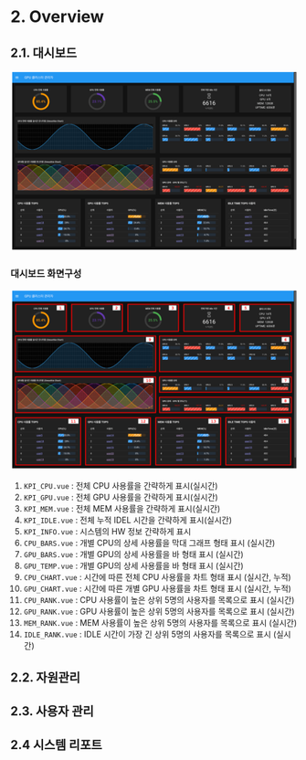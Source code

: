 # 2. Overview

## 2.1. 대시보드

![alt text](asset/dashboard/1-1.png)

### 대시보드 화면구성
![alt text](asset/dashboard/1-2.png)

1. `KPI_CPU.vue` : 전체 CPU 사용률을 간략하게 표시(실시간)
2. `KPI_GPU.vue` : 전체 GPU 사용률을 간략하게 표시(실시간)
3. `KPI_MEM.vue` : 전체 MEM 사용률을 간략하게 표시(실시간)
4. `KPI_IDLE.vue` : 전체 누적 IDEL 시간을 간략하게 표시(실시간)
5. `KPI_INFO.vue` : 시스템의 HW 정보 간략하게 표시
6. `CPU_BARS.vue` : 개별 CPU의 상세 사용률을 막대 그래프 형태 표시 (실시간)
7. `GPU_BARS.vue` : 개별 GPU의 상세 사용률을 바 형태 표시 (실시간)
8. `GPU_TEMP.vue` : 개별 GPU의 상세 사용률을 바 형태 표시 (실시간)
9. `CPU_CHART.vue` : 시간에 따른 전체 CPU 사용률을 차트 형태 표시 (실시간, 누적)
10. `GPU_CHART.vue` : 시간에 따른 개별 GPU 사용률을 차트 형태 표시 (실시간, 누적)
11. `CPU_RANK.vue` : CPU 사용률이 높은 상위 5명의 사용자를 목록으로 표시 (실시간)
12. `GPU_RANK.vue` : GPU 사용률이 높은 상위 5명의 사용자를 목록으로 표시 (실시간)
13. `MEM_RANK.vue` : MEM 사용률이 높은 상위 5명의 사용자를 목록으로 표시 (실시간)
14. `IDLE_RANK.vue` : IDLE 시간이 가장 긴 상위 5명의 사용자를 목록으로 표시 (실시간)

## 2.2. 자원관리


## 2.3. 사용자 관리



## 2.4 시스템 리포트
